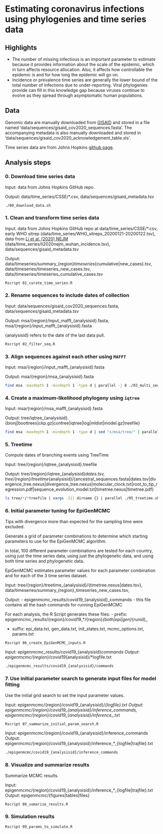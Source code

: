 Estimating coronavirus infections using phylogenies and time series data
================

## Highlights

  - The number of missing infectious is an important parameter to
    estimate because it provides information about the scale of the
    epidemic, which in turn affects resource allocation. Also, it
    affects how controllable the epidemic is and for how long the
    epidemic will go on.
  - Incidence or prevalence time series are generally the lower bound of
    the total number of infections due to under-reporting. Viral
    phylogenies provide can fill in this knowledge gap because viruses
    continue to evolve as they spread through asymptomatic human
    populations.

## Data

Genomic data are manually downloaded from
[GISAID](https://www.gisaid.org/) and stored in a file named
‘data/sequences/gisaid\_cov2020\_sequences.fasta’. The accompanying
metadata is also manually downloaded and stored in
‘data/sequences/gisaid\_cov2020\_acknowledgement\_table.xls’.

Time series data are from Johns Hopkins [github
page](https://github.com/CSSEGISandData/COVID-19/tree/master/csse_covid_19_data).

## Analysis steps

### 0\. Download time series data

Input: data from Johns Hopkins GitHub repo.

Output: data/time\_series/CSSE/\*.csv,
data/sequences/gisaid\_metadata.tsv

``` bash
./00_download_data.sh
```

### 1\. Clean and transform time series data

Input: data from Johns Hopkins GitHub repo at
data/time\_series/CSSE/\*.csv, early WHO sitrep
(data/time\_series/WHO\_sitreps\_20200121-20200122.tsv), data from [Li
et al. (2020) NEJM](https://www.nejm.org/doi/full/10.1056/NEJMoa2001316)
(data/time\_series/li2020nejm\_wuhan\_incidence.tsv),
data/sequences/gisaid\_metadata.tsv

Output:
data/timeseries/summary\_{region}*timeseries*{cumulative|new\_cases}.tsv,
data/timeseries/timeseries\_new\_cases.tsv,
data/timeseries/timeseries\_cumulative\_cases.tsv

``` bash
Rscript 01_curate_time_series.R
```

### 2\. Rename sequences to include dates of collection

Input: data/sequences/gisaid\_cov2020\_sequences.fasta,
data/sequences/gisaid\_metadata.tsv

Output: msa/{region}/input\_mafft\_{analysisid}.fasta,
msa/{region}/input\_mafft\_{analysisid}.fasta

{analysisid} refers to the date of the last data pull.

``` bash
Rscript 02_filter_seq.R
```

### 3\. Align sequences against each other using `MAFFT`

Input: msa/{region}/input\_mafft\_{analysisid}.fasta

Output:
msa/{region}/msa\_{analysisid}.fasta

``` bash
find msa -maxdepth 1 -mindepth 1 -type d | parallel -j 8 ./03_multi_sequence_alignment.sh {}
```

### 4\. Create a maximum-likelihood phylogeny using `iqtree`

Input: msa/{region}/msa\_mafft\_{analysisid}.fasta

Output:
tree/iqtree\_{analysisid}.{bionj|boottrees|ckp.gz|contree|iqtree|log|mldist|model.gz|treefile}

``` bash
find msa -maxdepth 1 -mindepth 1 -type d | sed "s/msa/tree/" | parallel -j 8 ./04_build_ml_tree.sh {}
```

### 5\. Treetime

Compute dates of branching events using TreeTime

Input: tree/{region}/iqtree\_{analysisid}.treefile

Output: tree/{region}/iqtree\_{analysisid}*dates.tsv,
tree/{region}/treetime*{analysisid}/{ancestral\_sequences.fasta|dates.tsv|divergence\_tree.nexus|divergence\_tree.nexus|molecular\_clock.txt|root\_to\_tip\_regression.pdf|sequence\_evolution\_model.txt|timetree.nexus|timetree.pdf}

``` bash
ls tree/*/*treefile | xargs -I{} dirname {} | parallel ./05_treetime.sh {}
```

### 6\. Initial parameter tuning for EpiGenMCMC

Tips with divergence more than expected for the sampling time were
excluded.

Generate a grid of parameter combinations to determine which starting
parameters to use for the EpiGenMCMC algorithm.

In total, 100 different parameter combinations are tested for each
country, using just the time series data, using just the phylogenetic
data, and using both time series and phylogenetic data.

EpiGenMCMC estimates parameter values for each parameter combination and
for each of the 3 time series dataset.

Input: tree/{region}/treetime\_{analysisid}/{timetree.nexus|dates.tsv},
data/timeseries/summary\_{region}\_timeseries\_new\_cases.tsv,

Output: - epigenmcmc\_results/covid19\_{analysisid}\_commands - this
file contains all the bash commands for running EpiGenMCMC

For each analysis, the R Script generates these files: - prefix:
epigenmcmc\_results/{region}/covid19\_\*/{region}*{both|epi|gen}*{runid}\_
- suffix: epi\_data.txt, gen\_data.txt, init\_states.txt,
mcmc\_options.txt, params.txt

``` bash
Rscript 06_create_EpiGenMCMC_inputs.R
```

Input: epigenmcmc\_results/covid19\_{analysisid}*commands Output:
epigenmcmc/{region}/covid19*{analysisid}/\*logfile.txt

``` bash
./epigenmcmc_results/covid19_{analysisid}/commands
```

### 7\. Use initial parameter search to generate input files for model fitting

Use the initial grid search to set the input parameter values.

Input: epigenmcmc/{region}/covid19\_{analysisid}/*{logfile}.txt Output:
epigenmcmc/{region}/covid19\_{analysisid}/inference\_commands,
epigenmcmc/{region}/covid19\_{analysisid}/inference\_*.txt

``` bash
Rscript 07_summarize_initial_param_search.R
```

Input: epigenmcmc/{region}/covid19\_{analysisid}/inference\_commands
Output:
epigenmcmc/{region}/covid19\_{analysisid}/inference\_\*\_{logfile|trajfile}.txt

``` bash
./epigenmcmc/covid19_{analysisid}/inference_commands
```

### 8\. Visualize and summarize results

Summarize MCMC results.

Input:
epigenmcmc/{region}/covid19\_{analysisid}/inference\_\*\_{logfile|trajfile}.txt
Output: epigenmcmc/{figures|tables|files}

``` bash
Rscript 08_sumarize_results.R
```

### 9\. Simulation results

``` bash
Rscript 09_params_to_simulate.R
```

